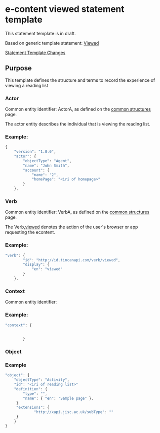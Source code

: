 # e-content viewed statement template


This statement template is in draft. 

Based on generic template statement: [Viewed](/generic/view.md)

[Statement Template Changes](/version_changes.md#econtent)

## Purpose
This template defines the structure and terms to record the experience of viewing a reading list

### Actor
Common entity identifier:  ActorA, as defined on the [common structures](/common_structures.md#actora) page.

The actor entity describes the individual that is viewing the reading list.

### Example:

``` Javascript
{
    "version": "1.0.0",
    "actor": {
        "objectType": "Agent",
        "name": "John Smith",
        "account": {
            "name": "2",
            "homePage": "<iri of homepage>"
        }
    },
```

### Verb
Common entity identifier: VerbA, as defined on the [common structures](/common_structures.md#verba) page.

The Verb,[viewed](/vocabulary.md#verbs) denotes the action of the user's browser or app requesting the econtent.

### Example:

``` javascript
"verb": {
        "id": "http://id.tincanapi.com/verb/viewed",
        "display": {
            "en": "viewed"
        }
    },
```
### Context
Common entity identifier:


### Example:

``` javascript
"context": {
   
			
        }
```

### Object



### Example

``` javascript
"object": {
	"objectType": "Activity",
	"id": "<iri of reading list>"   	 	
	"definition": {
		"type": "",			
		"name": { "en": "Sample page" },			   
	 }
	 "extensions": {
     		 "http://xapi.jisc.ac.uk/subType": ""
	 }
    }
}
```


